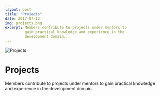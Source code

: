 ```yaml
---
layout: post
title: "Projects"
date: 2017-07-12
img: projects.png
excerpt: Members contribute to projects under mentors to
         gain practical knowledge and experience in the
         development domain...
---
```

![Projects]({{site.baseurl}}/images/projects.png)
# Projects
Members contribute to projects under mentors to
gain practical knowledge and experience in the
development domain.

